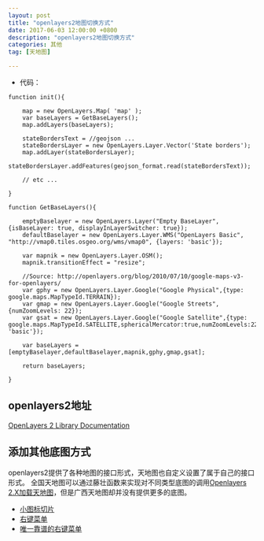 ```yaml
---
layout: post
title: "openlayers2地图切换方式"
date: 2017-06-03 12:00:00 +0800
description: "openlayers2地图切换方式"
categories: 其他
tag: [天地图]

---   
```


- 代码：
```
function init(){

    map = new OpenLayers.Map( 'map' );
    var baseLayers = GetBaseLayers();
    map.addLayers(baseLayers);

    stateBordersText = //geojson ...
    stateBordersLayer = new OpenLayers.Layer.Vector('State borders'); 
    map.addLayer(stateBordersLayer);
    stateBordersLayer.addFeatures(geojson_format.read(stateBordersText));

    // etc ...

}

function GetBaseLayers(){

    emptyBaselayer = new OpenLayers.Layer("Empty BaseLayer", {isBaseLayer: true, displayInLayerSwitcher: true}); 
    defaultBaselayer = new OpenLayers.Layer.WMS("OpenLayers Basic", "http://vmap0.tiles.osgeo.org/wms/vmap0", {layers: 'basic'});

    var mapnik = new OpenLayers.Layer.OSM();
    mapnik.transitionEffect = "resize";

    //Source: http://openlayers.org/blog/2010/07/10/google-maps-v3-for-openlayers/
    var gphy = new OpenLayers.Layer.Google("Google Physical",{type: google.maps.MapTypeId.TERRAIN});
    var gmap = new OpenLayers.Layer.Google("Google Streets",{numZoomLevels: 22});
    var gsat = new OpenLayers.Layer.Google("Google Satellite",{type: google.maps.MapTypeId.SATELLITE,sphericalMercator:true,numZoomLevels:22,layers: 'basic'});

    var baseLayers = [emptyBaselayer,defaultBaselayer,mapnik,gphy,gmap,gsat];

    return baseLayers;

}
```

## openlayers2地址
[OpenLayers 2 Library Documentation](http://docs.openlayers.org/library/index.html)

## 添加其他底图方式
openlayers2提供了各种地图的接口形式，天地图也自定义设置了属于自己的接口形式。
全国天地图可以通过藤壮函数来实现对不同类型底图的调用[Openlayers 2.X加载天地图](http://blog.csdn.net/gisshixisheng/article/details/44621923)，但是广西天地图却并没有提供更多的底图。

- [小图标切片](http://www.mapgx.com:80/ime-gx/images/ditu.jpg)
- [右键菜单](http://blog.csdn.net/yu13767514297/article/details/47125767)
- [唯一靠谱的右键菜单](https://stackoverflow.com/questions/24682024/right-click-on-feature-vector-javascript-in-open-layer)



